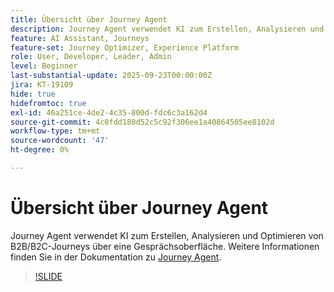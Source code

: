 ```yaml
---
title: Übersicht über Journey Agent
description: Journey Agent verwendet KI zum Erstellen, Analysieren und Optimieren von B2B/B2C-Journeys über eine Gesprächsoberfläche.
feature: AI Assistant, Journeys
feature-set: Journey Optimizer, Experience Platform
role: User, Developer, Leader, Admin
level: Beginner
last-substantial-update: 2025-09-23T00:00:00Z
jira: KT-19109
hide: true
hidefromtoc: true
exl-id: 46a251ce-4de2-4c35-800d-fdc6c3a162d4
source-git-commit: 4c0fdd180d52c5c92f306ee1a40864505ee8102d
workflow-type: tm+mt
source-wordcount: '47'
ht-degree: 0%

---
```


# Übersicht über Journey Agent

Journey Agent verwendet KI zum Erstellen, Analysieren und Optimieren von B2B/B2C-Journeys über eine Gesprächsoberfläche. Weitere Informationen finden Sie in der Dokumentation zu [Journey Agent](https://experienceleague.adobe.com/de/docs/experience-cloud-ai/experience-cloud-ai/agents/ajo-agent-analyze).

>[!SLIDE](journey-agent-overview)
